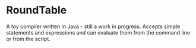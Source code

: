 # RoundTable
 A toy compiler written in Java - still a work in progress.
 Accepts simple statements and expressions and can evaluate them from the command line or from the script.
